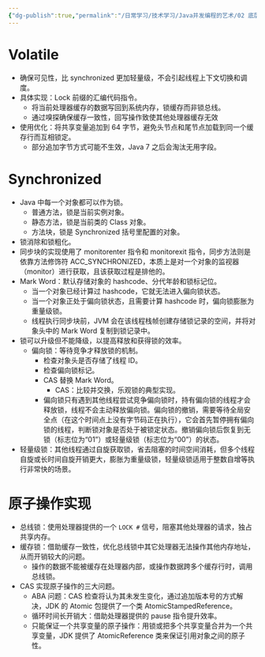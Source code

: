 ```yaml
---
{"dg-publish":true,"permalink":"/日常学习/技术学习/Java并发编程的艺术/02 底层实现原理/","title":"02 底层实现原理","tags":["八股","Java并发"],"noteIcon":"1","created":"2023-07-16T16:34:01.805+08:00","updated":"2025-01-01T10:49:00.990+08:00"}
---
```



# Volatile

-   确保可见性，比 synchronized 更加轻量级，不会引起线程上下文切换和调度。
-   具体实现：Lock 前缀的汇编代码指令。
    -   将当前处理器缓存的数据写回到系统内存，锁缓存而非锁总线。
    -   通过嗅探确保缓存一致性，回写操作致使其他处理器缓存无效
-   使用优化：将共享变量追加到 64 字节，避免头节点和尾节点加载到同一个缓存行而互相锁定。
    -   部分追加字节方式可能不生效，Java 7 之后会淘汰无用字段。

# Synchronized

-   Java 中每一个对象都可以作为锁。
    -   普通方法，锁是当前实例对象。
    -   静态方法，锁是当前类的 Class 对象。
    -   方法块，锁是 Synchronized 括号里配置的对象。
-   锁消除和锁粗化。
-   同步块的实现使用了 monitorenter 指令和 monitorexit 指令，同步方法则是依靠方法修饰符 ACC_SYNCHRONIZED，本质上是对一个对象的监视器（monitor）进行获取，且该获取过程是排他的。
-   Mark Word：默认存储对象的 hashcode、分代年龄和锁标记位。
    -   当一个对象已经计算过 hashcode，它就无法进入偏向锁状态。
    -   当一个对象正处于偏向锁状态，且需要计算 hashcode 时，偏向锁膨胀为重量级锁。
    -   线程执行同步块前，JVM 会在该线程栈帧创建存储锁记录的空间，并将对象头中的 Mark Word 复制到锁记录中。
-   锁可以升级但不能降级，以提高释放和获得锁的效率。
    -   偏向锁：等待竞争才释放锁的机制。
        -   检查对象头是否存储了线程 ID。
        -   检查偏向锁标记。
        -   CAS 替换 Mark Word。
            -   CAS：比较并交换，乐观锁的典型实现。
        -   偏向锁只有遇到其他线程尝试竞争偏向锁时，持有偏向锁的线程才会释放锁，线程不会主动释放偏向锁。偏向锁的撤销，需要等待全局安全点（在这个时间点上没有字节码正在执行），它会首先暂停拥有偏向锁的线程，判断锁对象是否处于被锁定状态。撤销偏向锁后恢复到无锁（标志位为“01”）或轻量级锁（标志位为“00”）的状态。
-   轻量级锁：其他线程通过自旋获取锁，省去阻塞的时间空间消耗，但多个线程自旋或长时间自旋开销更大，膨胀为重量级锁，轻量级锁适用于整数自增等执行非常快的场景。

# 原子操作实现

-   总线锁：使用处理器提供的一个 `LOCK #` 信号，阻塞其他处理器的请求，独占共享内存。
-   缓存锁：借助缓存一致性，优化总线锁中其它处理器无法操作其他内存地址，从而开销较大的问题。
    -   操作的数据不能被缓存在处理器内部，或操作数据跨多个缓存行时，调用总线锁。
-   CAS 实现原子操作的三大问题。
    -   ABA 问题：CAS 检查将认为其未发生变化，通过追加版本号的方式解决，JDK 的 Atomic 包提供了一个类 AtomicStampedReference。
    -   循环时间长开销大：借助处理器提供的 pause 指令提升效率。
    -   只能保证一个共享变量的原子操作：用锁或把多个共享变量合并为一个共享变量，JDK 提供了 AtomicReference 类来保证引用对象之间的原子性。
